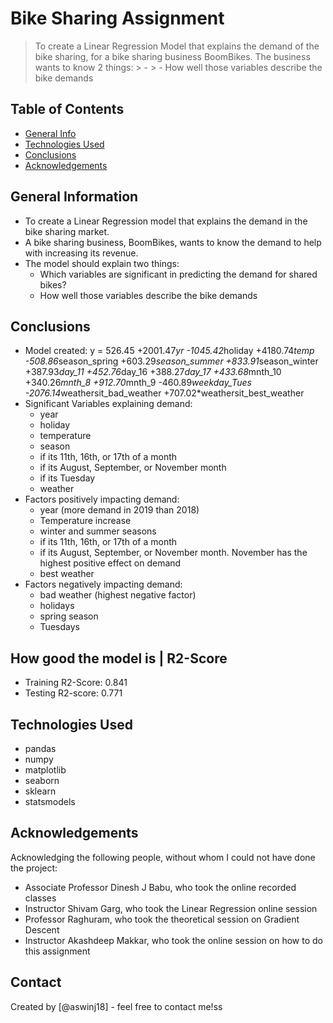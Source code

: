 # Bike Sharing Assignment
> To create a Linear Regression Model that explains the demand of the bike sharing, for a bike sharing business BoomBikes. The business wants to know 2 things:
    > - 
    > - How well those variables describe the bike demands


## Table of Contents
* [General Info](#general-information)
* [Technologies Used](#technologies-used)
* [Conclusions](#conclusions)
* [Acknowledgements](#acknowledgements)

<!-- You can include any other section that is pertinent to your problem -->

## General Information
- To create a Linear Regression model that explains the demand in the bike sharing market.
- A bike sharing business, BoomBikes, wants to know the demand to help with increasing its revenue.
- The model should explain two things:
    - Which variables are significant in predicting the demand for shared bikes?
    - How well those variables describe the bike demands

<!-- You don't have to answer all the questions - just the ones relevant to your project. -->

## Conclusions
- Model created: y = 526.45 +2001.47*yr -1045.42*holiday +4180.74*temp -508.86*season_spring +603.29*season_summer +833.91*season_winter +387.93*day_11 +452.76*day_16 +388.27*day_17 +433.68*mnth_10 +340.26*mnth_8 +912.70*mnth_9 -460.89*weekday_Tues -2076.14*weathersit_bad_weather +707.02*weathersit_best_weather
- Significant Variables explaining demand: 
    - year
    - holiday
    - temperature
    - season
    - if its 11th, 16th, or 17th of a month
    - if its August, September, or November month
    - if its Tuesday
    - weather
- Factors positively impacting demand: 
    - year (more demand in 2019 than 2018)
    - Temperature increase
    - winter and summer seasons
    - if its 11th, 16th, or 17th of a month
    - if its August, September, or November month. November has the highest positive effect on demand
    - best weather
- Factors negatively impacting demand:
    - bad weather (highest negative factor)
    - holidays
    - spring season
    - Tuesdays

## How good the model is | R2-Score
- Training R2-Score: 0.841
- Testing R2-score: 0.771

<!-- You don't have to answer all the questions - just the ones relevant to your project. -->

## Technologies Used
- pandas
- numpy
- matplotlib
- seaborn
- sklearn
- statsmodels

<!-- As the libraries versions keep on changing, it is recommended to mention the version of library used in this project -->

## Acknowledgements
Acknowledging the following people, without whom I could not have done the project:
- Associate Professor Dinesh J Babu, who took the online recorded classes
- Instructor Shivam Garg, who took the Linear Regression online session
- Professor Raghuram, who took the theoretical session on Gradient Descent
- Instructor Akashdeep Makkar, who took the online session on how to do this assignment

## Contact
Created by [@aswinj18] - feel free to contact me!ss


<!-- Optional -->
<!-- ## License -->
<!-- This project is open source and available under the [... License](). -->

<!-- You don't have to include all sections - just the one's relevant to your project -->
